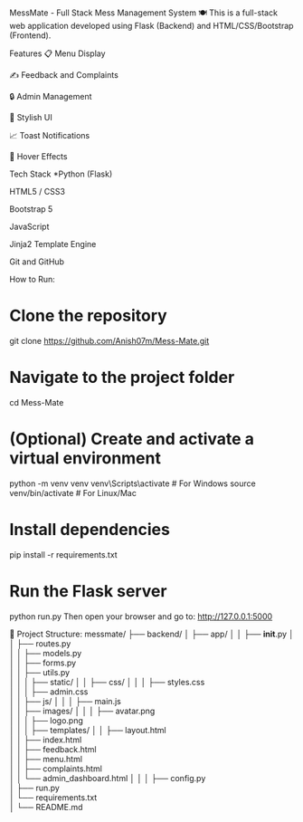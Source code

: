 MessMate - Full Stack Mess Management System 🍽️
This is a full-stack web application developed using Flask (Backend) and HTML/CSS/Bootstrap (Frontend).

Features
📋 Menu Display

✍️ Feedback and Complaints

🔒 Admin Management

🌟 Stylish UI

📈 Toast Notifications

🎨 Hover Effects

Tech Stack
*Python (Flask)

HTML5 / CSS3

Bootstrap 5

JavaScript

Jinja2 Template Engine

Git and GitHub

How to Run:
# Clone the repository
git clone https://github.com/Anish07m/Mess-Mate.git

# Navigate to the project folder
cd Mess-Mate

# (Optional) Create and activate a virtual environment
python -m venv venv
venv\Scripts\activate   # For Windows
source venv/bin/activate # For Linux/Mac

# Install dependencies
pip install -r requirements.txt

# Run the Flask server
python run.py
Then open your browser and go to:
http://127.0.0.1:5000

📁 Project Structure:
messmate/
├── backend/
│   ├── app/
│   │   ├── __init__.py
│   │   ├── routes.py          
│   │   ├── models.py           
│   │   ├── forms.py            
│   │   ├── utils.py           
│   │
│   ├── static/
│   │   ├── css/
│   │   │   ├── styles.css       
│   │   │   ├── admin.css        
│   │   ├── js/
│   │   │   ├── main.js          
│   │   ├── images/
│   │   │   ├── avatar.png       
│   │   │   ├── logo.png         
│   │
│   ├── templates/
│   │   ├── layout.html          
│   │   ├── index.html           
│   │   ├── feedback.html       
│   │   ├── menu.html            
│   │   ├── complaints.html      
│   │   └── admin_dashboard.html 
│   │
│   ├── config.py              
│   ├── run.py                 
│   └── requirements.txt       
│
└── README.md                   

